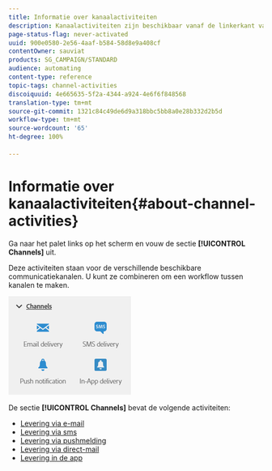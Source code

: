 ```yaml
---
title: Informatie over kanaalactiviteiten
description: Kanaalactiviteiten zijn beschikbaar vanaf de linkerkant van het scherm.
page-status-flag: never-activated
uuid: 900e0580-2e56-4aaf-b584-58d8e9a408cf
contentOwner: sauviat
products: SG_CAMPAIGN/STANDARD
audience: automating
content-type: reference
topic-tags: channel-activities
discoiquuid: 4e665635-5f2a-4344-a924-4e6f6f848568
translation-type: tm+mt
source-git-commit: 1321c84c49de6d9a318bbc5bb8a0e28b332d2b5d
workflow-type: tm+mt
source-wordcount: '65'
ht-degree: 100%

---
```



# Informatie over kanaalactiviteiten{#about-channel-activities}

Ga naar het palet links op het scherm en vouw de sectie **[!UICONTROL Channels]** uit.

Deze activiteiten staan voor de verschillende beschikbare communicatiekanalen. U kunt ze combineren om een workflow tussen kanalen te maken.

![](assets/wkf_channels_activities.png)

De sectie **[!UICONTROL Channels]** bevat de volgende activiteiten:

* [Levering via e-mail](../../automating/using/email-delivery.md)
* [Levering via sms](../../automating/using/sms-delivery.md)
* [Levering via pushmelding](../../automating/using/push-notification-delivery.md)
* [Levering via direct-mail](../../automating/using/direct-mail-delivery.md)
* [Levering in de app](../../automating/using/in-app-delivery.md)

